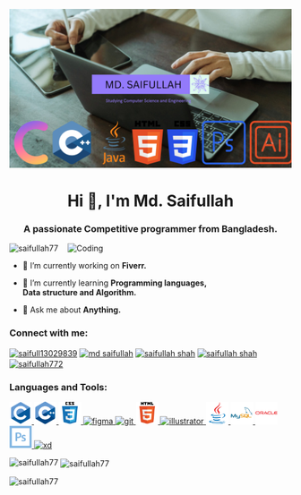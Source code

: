 ![logo](https://github.com/Saifullah77/Saifullah77/blob/main/git%20b.png)
<h1 align="center">Hi 👋, I'm Md. Saifullah</h1>
<h3 align="center">A passionate Competitive programmer from Bangladesh.</h3>
<img align="right" alt="Coding" width="400" src="https://media2.giphy.com/media/RbDKaczqWovIugyJmW/giphy.gif?cid=ecf05e47d1wo19qtm3g0foqh9dhhw8hgpip8kgnb1g1xm6jy&rid=giphy.gif&ct=g">

<p align="left"> <img src="https://komarev.com/ghpvc/?username=saifullah77&label=Profile%20views&color=0e75b6&style=flat" alt="saifullah77" /> </p>

- 🔭 I’m currently working on **Fiverr.**

- 🌱 I’m currently learning **Programming languages,<br>Data structure and Algorithm.**

- 💬 Ask me about **Anything.**

<h3 align="left">Connect with me:</h3>
<p align="left">
<a href="https://twitter.com/saifull13029839" target="blank"><img align="center" src="https://raw.githubusercontent.com/rahuldkjain/github-profile-readme-generator/master/src/images/icons/Social/twitter.svg" alt="saifull13029839" height="30" width="40" /></a>
<a href="https://linkedin.com/in/md saifullah" target="blank"><img align="center" src="https://raw.githubusercontent.com/rahuldkjain/github-profile-readme-generator/master/src/images/icons/Social/linked-in-alt.svg" alt="md saifullah" height="30" width="40" /></a>
<a href="https://fb.com/saifullah shah" target="blank"><img align="center" src="https://raw.githubusercontent.com/rahuldkjain/github-profile-readme-generator/master/src/images/icons/Social/facebook.svg" alt="saifullah shah" height="30" width="40" /></a>
<a href="https://instagram.com/saifullah shah" target="blank"><img align="center" src="https://raw.githubusercontent.com/rahuldkjain/github-profile-readme-generator/master/src/images/icons/Social/instagram.svg" alt="saifullah shah" height="30" width="40" /></a>
<a href="https://codeforces.com/profile/saifullah772" target="blank"><img align="center" src="https://raw.githubusercontent.com/rahuldkjain/github-profile-readme-generator/master/src/images/icons/Social/codeforces.svg" alt="saifullah772" height="30" width="40" /></a>
</p>

<h3 align="left">Languages and Tools:</h3>
<p align="left"> <a href="https://www.cprogramming.com/" target="_blank" rel="noreferrer"> <img src="https://raw.githubusercontent.com/devicons/devicon/master/icons/c/c-original.svg" alt="c" width="40" height="40"/> </a> <a href="https://www.w3schools.com/cpp/" target="_blank" rel="noreferrer"> <img src="https://raw.githubusercontent.com/devicons/devicon/master/icons/cplusplus/cplusplus-original.svg" alt="cplusplus" width="40" height="40"/> </a> <a href="https://www.w3schools.com/css/" target="_blank" rel="noreferrer"> <img src="https://raw.githubusercontent.com/devicons/devicon/master/icons/css3/css3-original-wordmark.svg" alt="css3" width="40" height="40"/> </a> <a href="https://www.figma.com/" target="_blank" rel="noreferrer"> <img src="https://www.vectorlogo.zone/logos/figma/figma-icon.svg" alt="figma" width="40" height="40"/> </a> <a href="https://git-scm.com/" target="_blank" rel="noreferrer"> <img src="https://www.vectorlogo.zone/logos/git-scm/git-scm-icon.svg" alt="git" width="40" height="40"/> </a> <a href="https://www.w3.org/html/" target="_blank" rel="noreferrer"> <img src="https://raw.githubusercontent.com/devicons/devicon/master/icons/html5/html5-original-wordmark.svg" alt="html5" width="40" height="40"/> </a> <a href="https://www.adobe.com/in/products/illustrator.html" target="_blank" rel="noreferrer"> <img src="https://www.vectorlogo.zone/logos/adobe_illustrator/adobe_illustrator-icon.svg" alt="illustrator" width="40" height="40"/> </a> <a href="https://www.java.com" target="_blank" rel="noreferrer"> <img src="https://raw.githubusercontent.com/devicons/devicon/master/icons/java/java-original.svg" alt="java" width="40" height="40"/> </a> <a href="https://www.mysql.com/" target="_blank" rel="noreferrer"> <img src="https://raw.githubusercontent.com/devicons/devicon/master/icons/mysql/mysql-original-wordmark.svg" alt="mysql" width="40" height="40"/> </a> <a href="https://www.oracle.com/" target="_blank" rel="noreferrer"> <img src="https://raw.githubusercontent.com/devicons/devicon/master/icons/oracle/oracle-original.svg" alt="oracle" width="40" height="40"/> </a> <a href="https://www.photoshop.com/en" target="_blank" rel="noreferrer"> <img src="https://raw.githubusercontent.com/devicons/devicon/master/icons/photoshop/photoshop-line.svg" alt="photoshop" width="40" height="40"/> </a> <a href="https://www.adobe.com/products/xd.html" target="_blank" rel="noreferrer"> <img src="https://cdn.worldvectorlogo.com/logos/adobe-xd.svg" alt="xd" width="40" height="40"/> </a> </p>

<p><img align="left" src="https://github-readme-stats.vercel.app/api/top-langs?username=saifullah77&show_icons=true&locale=en&layout=compact" alt="saifullah77" /></p>

<p>&nbsp;<img align="center" src="https://github-readme-stats.vercel.app/api?username=saifullah77&show_icons=true&locale=en" alt="saifullah77" /></p>

<p><img align="center" src="https://github-readme-streak-stats.herokuapp.com/?user=saifullah77&" alt="saifullah77" /></p>


